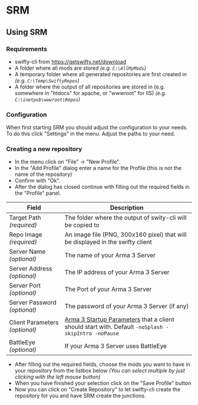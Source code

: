 # SRM

## Using SRM

### Requirements

* swifty-cli from <https://getswifty.net/download>
* A folder where all mods are stored _(e.g. `C:\AllMyMods`)_
* A temporary folder where all generated repositories are first created in _(e.g. `C:\Temp\SwiftyRepos`)_
* A folder where the output of all repositories are stored in (e.g. somewhere in "htdocs" for apache, or "wwwroot" for IIS) _(e.g. `C:\inetpub\wwwroot\Repos`)_

### Configuration

When first starting SRM you should adjust the configuration to your needs. To do this click "Settings" in the menu. Adjust the paths to your need.

### Creating a new repository

* In the menu click on "File" &rarr; "New Profile".
* In the "Add Profile" dialog enter a name for the Profile (this is not the name of the repository)
* Confirm with "Ok".
* After the dialog has closed continue with filling out the required fields in the "Profile" panel.

| Field | Description |
|--|--|
| Target Path _(required)_ | The folder where the output of swity-cli will be copied to |
| Repo Image _(required)_ | An image file (PNG, 300x160 pixel) that will be displayed in the swifty client |
| Server Name _(optional)_ | The name of your Arma 3 Server |
| Server Address _(optional)_ | The IP address of your Arma 3 Server |
| Server Port _(optional)_ | The Port of your Arma 3 Server |
| Server Password _(optional)_ | The password of your Arma 3 Server (if any) |
| Client Parameters _(optional)_ | [Arma 3 Startup Parameters](https://community.bistudio.com/wiki/Arma_3_Startup_Parameters) that a client should start with. Default `-noSplash -skipIntro -noPause` |
| BattleEye _(optional)_ | If your Arma 3 Server uses BattleEye |

* After filling out the required fields, choose the mods you want to have in your repository from the listbox below _(You can select multiple by just clicking with the left mouse button)_
* When you have finished your selection click on the "Save Profile" button
* Now you can click on "Create Repository" to let swifty-cli create the repository for you and have SRM create the junctions.
